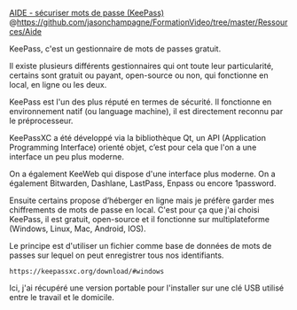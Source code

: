[AIDE - sécuriser mots de passe (KeePass)](https://www.youtube.com/watch?v=oG3QSXRCuvE)
@https://github.com/jasonchampagne/FormationVideo/tree/master/Ressources/Aide
 
KeePass, c'est un gestionnaire de mots de passes gratuit. 

Il existe plusieurs différents gestionnaires qui ont toute leur particularité, certains sont gratuit ou payant, open-source ou non, qui fonctionne en local, en ligne ou les deux. 

KeePass est l'un des plus réputé en termes de sécurité. Il fonctionne en environnement natif (ou language machine), il est directement reconnu par le préprocesseur. 

KeePassXC a été développé via la bibliothèque Qt, un API (Application Programming Interface) orienté objet, c’est pour cela que l'on a une interface un peu plus moderne.

On a également KeeWeb qui dispose d'une interface plus moderne. On a également Bitwarden, Dashlane,  LastPass,  Enpass ou encore 1password. 

Ensuite certains propose d’héberger en ligne mais je préfère garder mes chiffrements de mots de passe en local. C'est pour ça que j'ai choisi KeePass, il est gratuit, open-source et il fonctionne sur multiplateforme (Windows, Linux, Mac, Android, IOS).

Le principe est d'utiliser un fichier comme base de données de mots de passes sur lequel on peut enregistrer tous nos identifiants. 

    https://keepassxc.org/download/#windows

Ici, j'ai récupéré une version portable pour l'installer sur une clé USB utilisé entre le travail et le domicile.